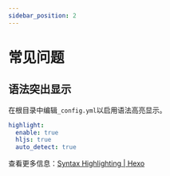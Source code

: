 ```yaml
---
sidebar_position: 2
---
```


# 常见问题

## 语法突出显示

在根目录中编辑`_config.yml`以启用语法高亮显示。

```yaml
highlight:
  enable: true
  hljs: true
  auto_detect: true
```

查看更多信息：[Syntax Highlighting | Hexo](https://hexo.io/docs/syntax-highlight#Highlight-js)
